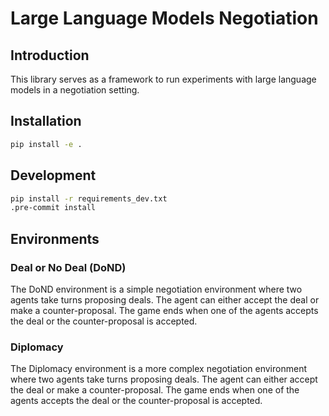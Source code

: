 # Large Language Models Negotiation

## Introduction
This library serves as a framework to run experiments with large language models in a negotiation setting.

## Installation

```bash
pip install -e .
```

## Development
```bash
pip install -r requirements_dev.txt
.pre-commit install
```

## Environments

### Deal or No Deal (DoND)

The DoND environment is a simple negotiation environment where two agents take turns proposing deals. The agent can either accept the deal or make a counter-proposal. The game ends when one of the agents accepts the deal or the counter-proposal is accepted.

### Diplomacy

The Diplomacy environment is a more complex negotiation environment where two agents take turns proposing deals. The agent can either accept the deal or make a counter-proposal. The game ends when one of the agents accepts the deal or the counter-proposal is accepted.

###
